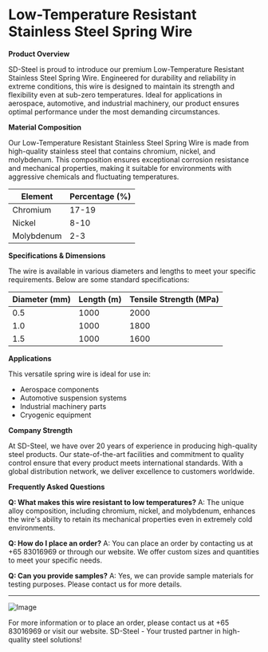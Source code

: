 # Low-Temperature Resistant Stainless Steel Spring Wire

**Product Overview**

SD-Steel is proud to introduce our premium Low-Temperature Resistant Stainless Steel Spring Wire. Engineered for durability and reliability in extreme conditions, this wire is designed to maintain its strength and flexibility even at sub-zero temperatures. Ideal for applications in aerospace, automotive, and industrial machinery, our product ensures optimal performance under the most demanding circumstances.

**Material Composition**

Our Low-Temperature Resistant Stainless Steel Spring Wire is made from high-quality stainless steel that contains chromium, nickel, and molybdenum. This composition ensures exceptional corrosion resistance and mechanical properties, making it suitable for environments with aggressive chemicals and fluctuating temperatures.

| **Element** | **Percentage (%)** |
|-------------|--------------------|
| Chromium    | 17-19              |
| Nickel      | 8-10               |
| Molybdenum  | 2-3                |

**Specifications & Dimensions**

The wire is available in various diameters and lengths to meet your specific requirements. Below are some standard specifications:

| **Diameter (mm)** | **Length (m)** | **Tensile Strength (MPa)** |
|-------------------|----------------|----------------------------|
| 0.5               | 1000           | 2000                       |
| 1.0               | 1000           | 1800                       |
| 1.5               | 1000           | 1600                       |

**Applications**

This versatile spring wire is ideal for use in:
- Aerospace components
- Automotive suspension systems
- Industrial machinery parts
- Cryogenic equipment

**Company Strength**

At SD-Steel, we have over 20 years of experience in producing high-quality steel products. Our state-of-the-art facilities and commitment to quality control ensure that every product meets international standards. With a global distribution network, we deliver excellence to customers worldwide.

**Frequently Asked Questions**

**Q: What makes this wire resistant to low temperatures?**
A: The unique alloy composition, including chromium, nickel, and molybdenum, enhances the wire's ability to retain its mechanical properties even in extremely cold environments.

**Q: How do I place an order?**
A: You can place an order by contacting us at +65 83016969 or through our website. We offer custom sizes and quantities to meet your specific needs.

**Q: Can you provide samples?**
A: Yes, we can provide sample materials for testing purposes. Please contact us for more details.

---

![Image](https://github.com/user-attachments/assets/2567258e-e124-4816-932d-1809bd27ef0b)

For more information or to place an order, please contact us at +65 83016969 or visit our website. SD-Steel - Your trusted partner in high-quality steel solutions!